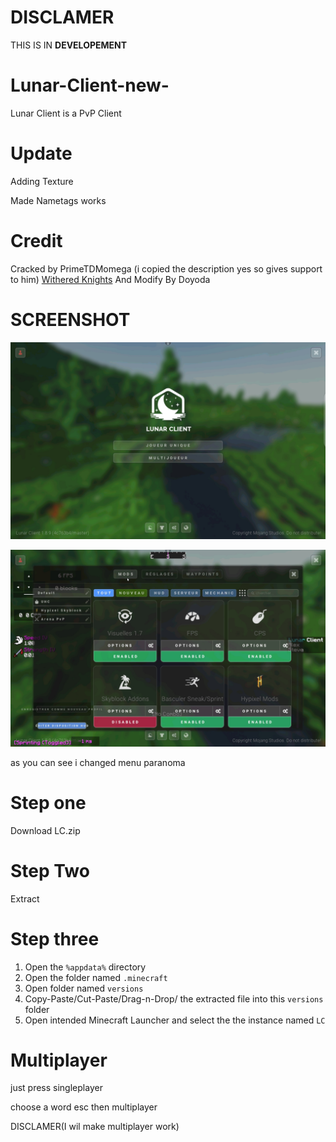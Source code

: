 # DISCLAMER

THIS IS IN **DEVELOPEMENT**





# Lunar-Client-new-
Lunar Client is a PvP Client 

# Update

Adding Texture

Made Nametags works

# Credit
Cracked by PrimeTDMomega
(i copied the description yes so gives support to him)
[Withered Knights](https://dsc.gg/witheredknights)
And Modify By Doyoda
# SCREENSHOT

![Screenshot](Images/Screenshot_2025-07-01-23-47-24-112.jpeg)

![Screenshot](Images/Screenshot_2025-07-01-23-47-37-912.jpeg)

as you can see i changed menu paranoma


# Step one

Download LC.zip

# Step Two

Extract

# Step three

1. Open the `%appdata%` directory 
 2. Open the folder named `.minecraft`
 3. Open folder named `versions`
 4. Copy-Paste/Cut-Paste/Drag-n-Drop/ the extracted file into this `versions` folder
 5. Open intended Minecraft Launcher and select the the instance named `LC`

# Multiplayer

just press singleplayer

choose a word
esc
then multiplayer

DISCLAMER(I wil make multiplayer work)

